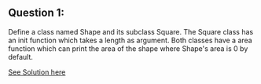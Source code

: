 Question 1:
---------------
Define a class named Shape and its subclass Square. The Square class has an init function which takes a length as argument.
Both classes have a area function which can print the area of the shape where Shape's area is 0 by default.  

[See Solution here](https://github.com/Avi-1996/100DaysCodeChallenge/blob/master/100DayCode/Day59/Ques1.py)
